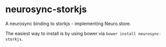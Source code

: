 # neurosync-storkjs

A neurosync binding to storkjs - implementing Neuro.store.

The easiest way to install is by using bower via `bower install neurosync-storkjs`.